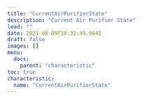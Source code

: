 ```yaml
---
title: "CurrentAirPurifierState"
description: "Current Air Purifier State"
lead: ""
date: 2021-08-09T18:32:49.964Z
draft: false
images: []
menu:
  docs:
    parent: "characteristic"
toc: true
characteristic:
  name: "CurrentAirPurifierState"
---
```

